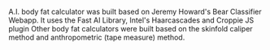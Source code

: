 A.I. body fat calculator was built based on Jeremy Howard's Bear Classifier Webapp. It uses the Fast AI Library, Intel's Haarcascades and Croppie JS plugin
Other body fat calculators were built based on the skinfold caliper method and anthropometric (tape measure) method.
